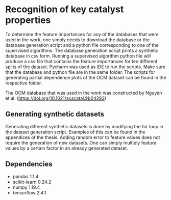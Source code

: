 # Recognition of key catalyst properties
To determine the feature importances for any of the databases that were used in the work, one simply needs to download the database or the database generation script and a python file corresponding to one of the supervised algorithms. The database generation script prints a synthetic database in csv form. Running a supervised algorithm python file will produce a csv file that contains the feature importances for ten different splits of the dataset. Pycharm was used as IDE to run the scripts. Make sure that the database and python file are in the same folder. The scripts for generating partial dependence plots of the OCM dataset can be found in the respective folder.

The OCM database that was used in the work was constructed by Nguyen et al. (https://doi.org/10.1021/acscatal.9b04293)

## Generating synthetic datasets
Generating different synthetic datasets is done by modifying the for loop in the dataset generation script. Examples of this can be found in the appendices of the thesis. Adding random error to feature values does not require the generation of new datasets. One can simply multiply feature values by a certain factor in an already generated dataset.

## Dependencies
* pandas 1.1.4
* scikit-learn 0.24.2
* numpy 1.19.4
* tensorflow 2.4.1
